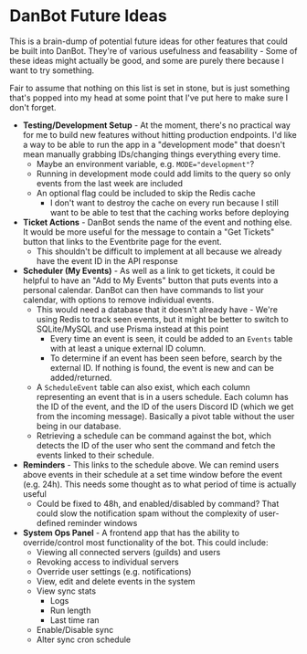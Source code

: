# DanBot Future Ideas

This is a brain-dump of potential future ideas for other features that could be built into DanBot. They're of various usefulness and feasability - Some of these ideas might actually be good, and some are purely there because I want to try something.

Fair to assume that nothing on this list is set in stone, but is just something that's popped into my head at some point that I've put here to make sure I don't forget.

- **Testing/Development Setup** - At the moment, there's no practical way for me to build new features without hitting production endpoints. I'd like a way to be able to run the app in a "development mode" that doesn't mean manually grabbing IDs/changing things everything every time.
  - Maybe an environment variable, e.g. `MODE="development"`?
  - Running in development mode could add limits to the query so only events from the last week are included
  - An optional flag could be included to skip the Redis cache
    - I don't want to destroy the cache on every run because I still want to be able to test that the caching works before deploying
- **Ticket Actions** - DanBot sends the name of the event and nothing else. It would be more useful for the message to contain a "Get Tickets" button that links to the Eventbrite page for the event.
  - This shouldn't be difficult to implement at all because we already have the event ID in the API response
- **Scheduler (My Events)** - As well as a link to get tickets, it could be helpful to have an "Add to My Events" button that puts events into a personal calendar. DanBot can then have commands to list your calendar, with options to remove individual events.
  - This would need a database that it doesn't already have - We're using Redis to track seen events, but it might be better to switch to SQLite/MySQL and use Prisma instead at this point
    - Every time an event is seen, it could be added to an `Events` table with at least a unique external ID column.
    - To determine if an event has been seen before, search by the external ID. If nothing is found, the event is new and can be added/returned.
  - A `ScheduleEvent` table can also exist, which each column representing an event that is in a users schedule. Each column has the ID of the event, and the ID of the users Discord ID (which we get from the incoming message). Basically a pivot table without the user being in our database.
  - Retrieving a schedule can be command against the bot, which detects the ID of the user who sent the command and fetch the events linked to their schedule.
- **Reminders** - This links to the schedule above. We can remind users above events in their schedule at a set time window before the event (e.g. 24h). This needs some thought as to what period of time is actually useful
  - Could be fixed to 48h, and enabled/disabled by command? That could slow the notification spam without the complexity of user-defined reminder windows
- **System Ops Panel** - A frontend app that has the ability to override/control most functionality of the bot. This could include:
  - Viewing all connected servers (guilds) and users
  - Revoking access to individual servers
  - Override user settings (e.g. notifications)
  - View, edit and delete events in the system
  - View sync stats
    - Logs
    - Run length
    - Last time ran
  - Enable/Disable sync
  - Alter sync cron schedule
